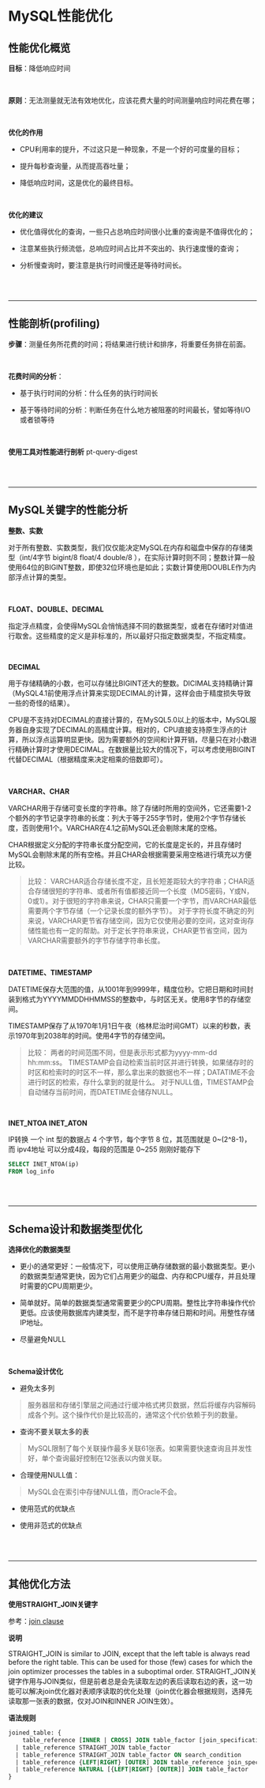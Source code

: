 # MySQL性能优化

## 性能优化概览
**目标**：降低响应时间

<br>

**原则**：无法测量就无法有效地优化，应该花费大量的时间测量响应时间花费在哪；

<br>

**优化的作用**

- CPU利用率的提升，不过这只是一种现象，不是一个好的可度量的目标；

- 提升每秒查询量，从而提高吞吐量；

- 降低响应时间，这是优化的最终目标。

<br>

**优化的建议**


- 优化值得优化的查询，一些只占总响应时间很小比重的查询是不值得优化的；

- 注意某些执行频流低，总响应时间占比并不突出的、执行速度慢的查询；

- 分析慢查询时，要注意是执行时间慢还是等待时间长。

<br><br>

---

## 性能剖析(profiling)
**步骤**：测量任务所花费的时间；将结果进行统计和排序，将重要任务排在前面。

<br>

**花费时间的分析**：

- 基于执行时间的分析：什么任务的执行时间长

- 基于等待时间的分析：判断任务在什么地方被阻塞的时间最长，譬如等待I/O或者锁等待

<br>

**使用工具对性能进行剖析**
pt-query-digest


<br><br>

---

## MySQL关键字的性能分析
**整数、实数**

对于所有整数、实数类型，我们仅仅能决定MySQL在内存和磁盘中保存的存储类型（int/4字节 bigint/8 float/4 double/8 ），在实际计算时则不同；整数计算一般使用64位的BIGINT整数，即使32位环境也是如此；实数计算使用DOUBLE作为内部浮点计算的类型。

<br>

**FLOAT、DOUBLE、DECIMAL**

指定浮点精度，会使得MySQL会悄悄选择不同的数据类型，或者在存储时对值进行取舍。这些精度的定义是非标准的，所以最好只指定数据类型，不指定精度。

<br>

**DECIMAL**

用于存储精确的小数，也可以存储比BIGINT还大的整数。DICIMAL支持精确计算（MySQL4.1前使用浮点计算来实现DECIMAL的计算，这样会由于精度损失导致一些的奇怪的结果）。

CPU是不支持对DECIMAL的直接计算的，在MySQL5.0以上的版本中，MySQL服务器自身实现了DECIMAL的高精度计算。相对的，CPU直接支持原生浮点的计算，所以浮点运算明显更快。因为需要额外的空间和计算开销，尽量只在对小数进行精确计算时才使用DECIMAL。在数据量比较大的情况下，可以考虑使用BIGINT代替DECIMAL（根据精度来决定相乘的倍数即可）。

<br>

**VARCHAR、CHAR**

VARCHAR用于存储可变长度的字符串。除了存储时所用的空间外，它还需要1-2个额外的字节记录字符串的长度：列大于等于255字节时，使用2个字节存储长度，否则使用1个。VARCHAR在4.1之前MySQL还会剔除末尾的空格。

CHAR根据定义分配的字符串长度分配空间，它的长度是定长的，并且存储时MySQL会剔除末尾的所有空格。并且CHAR会根据需要采用空格进行填充以方便比较。
> 比较：
> VARCHAR适合存储长度不定，且长短差距较大的字符串；CHAR适合存储很短的字符串、或者所有值都接近同一个长度（MD5密码，Y或N，0或1）。对于很短的字符串来说，CHAR只需要一个字节，而VARCHAR最低需要两个字节存储（一个记录长度的额外字节）。
> 对于字符长度不确定的列来说，VARCHAR更节省存储空间，因为它仅使用必要的空间，这对查询存储性能也有一定的帮助。对于定长字符串来说，CHAR更节省空间，因为VARCHAR需要额外的字节存储字符串长度。

<br>

**DATETIME、TIMESTAMP**

DATETIME保存大范围的值，从1001年到9999年，精度位秒。它把日期和时间封装到格式为YYYYMMDDHHMMSS的整数中，与时区无关。使用8字节的存储空间。

TIMESTAMP保存了从1970年1月1日午夜（格林尼治时间GMT）以来的秒数，表示1970年到2038年的时间。使用4字节的存储空间。
> 比较：
> 两者的时间范围不同，但是表示形式都为yyyy-mm-dd hh:mm:ss。
> TIMESTAMP会自动检索当前时区并进行转换，如果储存时的时区和检索时的时区不一样，那么拿出来的数据也不一样；DATATIME不会进行时区的检索，存什么拿到的就是什么。
> 对于NULL值，TIMESTAMP会自动储存当前时间，而DATETIME会储存NULL。 

<br>

**INET_NTOA INET_ATON**

IP转换
一个 int 型的数据占 4 个字节，每个字节 8 位，其范围就是 0~(2^8-1)，而 ipv4地址 可以分成4段，每段的范围是 0~255 刚刚好能存下
```sql
SELECT INET_NTOA(ip)
FROM log_info
```


<br><br>

---


## Schema设计和数据类型优化
**选择优化的数据类型**

- 更小的通常更好：一般情况下，可以使用正确存储数据的最小数据类型。更小的数据类型通常更快，因为它们占用更少的磁盘、内存和CPU缓存，并且处理时需要的CPU周期更少。

- 简单就好。简单的数据类型通常需要更少的CPU周期。整性比字符串操作代价更低。应该使用数据库内建类型，而不是字符串存储日期和时间。用整性存储IP地址。

- 尽量避免NULL

<br>

**Schema设计优化**

- 避免太多列
>服务器层和存储引擎层之间通过行缓冲格式拷贝数据，然后将缓存内容解码成各个列。这个操作代价是比较高的，通常这个代价依赖于列的数量。

- 查询不要关联太多的表
>MySQL限制了每个关联操作最多关联61张表。如果需要快速查询且并发性好，单个查询最好控制在12张表以内做关联。

- 合理使用NULL值：
>MySQL会在索引中存储NULL值，而Oracle不会。

- 使用范式的优缺点

- 使用非范式的优缺点


<br><br>

---


## 其他优化方法
**使用STRAIGHT_JOIN关键字**

参考：[join clause](https://dev.mysql.com/doc/refman/5.7/en/join.html)

**说明**

STRAIGHT_JOIN is similar to JOIN, except that the left table is always read before the right table. This can be used for those (few) cases for which the join optimizer processes the tables in a suboptimal order.
STRAIGHT_JOIN关键字作用与JOIN类似，但是前者总是会先读取左边的表后读取右边的表，这一功能可以解决join优化器对表顺序读取的优化处理（join优化器会根据规则，选择先读取那一张表的数据，仅对JOIN和INNER JOIN生效）。

**语法规则**
```sql
joined_table: {
    table_reference [INNER | CROSS] JOIN table_factor [join_specification]
  | table_reference STRAIGHT_JOIN table_factor
  | table_reference STRAIGHT_JOIN table_factor ON search_condition
  | table_reference {LEFT|RIGHT} [OUTER] JOIN table_reference join_specification
  | table_reference NATURAL [{LEFT|RIGHT} [OUTER]] JOIN table_factor
}
```


